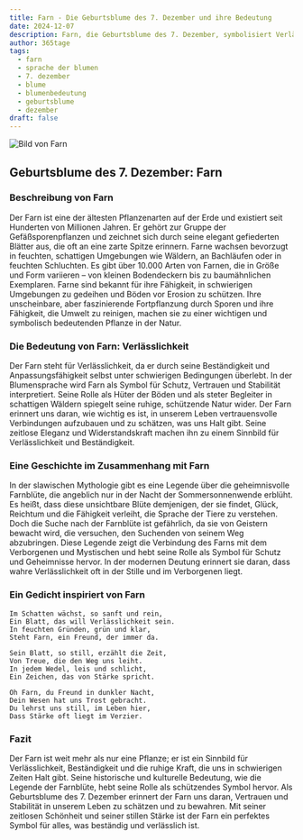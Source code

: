 ```yaml
---
title: Farn - Die Geburtsblume des 7. Dezember und ihre Bedeutung
date: 2024-12-07
description: Farn, die Geburtsblume des 7. Dezember, symbolisiert Verlässlichkeit. Erfahre mehr über ihre Geschichte, Bedeutung und Symbolik in der Sprache der Blumen.
author: 365tage
tags:
  - farn
  - sprache der blumen
  - 7. dezember
  - blume
  - blumenbedeutung
  - geburtsblume
  - dezember
draft: false
---
```


![Bild von Farn](https://cdn.pixabay.com/photo/2019/05/06/19/13/green-4183977_640.jpg#center)


## Geburtsblume des 7. Dezember: Farn

### Beschreibung von Farn

Der Farn ist eine der ältesten Pflanzenarten auf der Erde und existiert seit Hunderten von Millionen Jahren. Er gehört zur Gruppe der Gefäßsporenpflanzen und zeichnet sich durch seine elegant gefiederten Blätter aus, die oft an eine zarte Spitze erinnern. Farne wachsen bevorzugt in feuchten, schattigen Umgebungen wie Wäldern, an Bachläufen oder in feuchten Schluchten. Es gibt über 10.000 Arten von Farnen, die in Größe und Form variieren – von kleinen Bodendeckern bis zu baumähnlichen Exemplaren. Farne sind bekannt für ihre Fähigkeit, in schwierigen Umgebungen zu gedeihen und Böden vor Erosion zu schützen. Ihre unscheinbare, aber faszinierende Fortpflanzung durch Sporen und ihre Fähigkeit, die Umwelt zu reinigen, machen sie zu einer wichtigen und symbolisch bedeutenden Pflanze in der Natur.

### Die Bedeutung von Farn: Verlässlichkeit

Der Farn steht für Verlässlichkeit, da er durch seine Beständigkeit und Anpassungsfähigkeit selbst unter schwierigen Bedingungen überlebt. In der Blumensprache wird Farn als Symbol für Schutz, Vertrauen und Stabilität interpretiert. Seine Rolle als Hüter der Böden und als steter Begleiter in schattigen Wäldern spiegelt seine ruhige, schützende Natur wider. Der Farn erinnert uns daran, wie wichtig es ist, in unserem Leben vertrauensvolle Verbindungen aufzubauen und zu schätzen, was uns Halt gibt. Seine zeitlose Eleganz und Widerstandskraft machen ihn zu einem Sinnbild für Verlässlichkeit und Beständigkeit.

### Eine Geschichte im Zusammenhang mit Farn

In der slawischen Mythologie gibt es eine Legende über die geheimnisvolle Farnblüte, die angeblich nur in der Nacht der Sommersonnenwende erblüht. Es heißt, dass diese unsichtbare Blüte demjenigen, der sie findet, Glück, Reichtum und die Fähigkeit verleiht, die Sprache der Tiere zu verstehen. Doch die Suche nach der Farnblüte ist gefährlich, da sie von Geistern bewacht wird, die versuchen, den Suchenden von seinem Weg abzubringen. Diese Legende zeigt die Verbindung des Farns mit dem Verborgenen und Mystischen und hebt seine Rolle als Symbol für Schutz und Geheimnisse hervor. In der modernen Deutung erinnert sie daran, dass wahre Verlässlichkeit oft in der Stille und im Verborgenen liegt.

### Ein Gedicht inspiriert von Farn

```
Im Schatten wächst, so sanft und rein,
Ein Blatt, das will Verlässlichkeit sein.
In feuchten Gründen, grün und klar,
Steht Farn, ein Freund, der immer da.

Sein Blatt, so still, erzählt die Zeit,
Von Treue, die den Weg uns leiht.
In jedem Wedel, leis und schlicht,
Ein Zeichen, das von Stärke spricht.

Oh Farn, du Freund in dunkler Nacht,
Dein Wesen hat uns Trost gebracht.
Du lehrst uns still, im Leben hier,
Dass Stärke oft liegt im Verzier.
```

### Fazit

Der Farn ist weit mehr als nur eine Pflanze; er ist ein Sinnbild für Verlässlichkeit, Beständigkeit und die ruhige Kraft, die uns in schwierigen Zeiten Halt gibt. Seine historische und kulturelle Bedeutung, wie die Legende der Farnblüte, hebt seine Rolle als schützendes Symbol hervor. Als Geburtsblume des 7. Dezember erinnert der Farn uns daran, Vertrauen und Stabilität in unserem Leben zu schätzen und zu bewahren. Mit seiner zeitlosen Schönheit und seiner stillen Stärke ist der Farn ein perfektes Symbol für alles, was beständig und verlässlich ist.